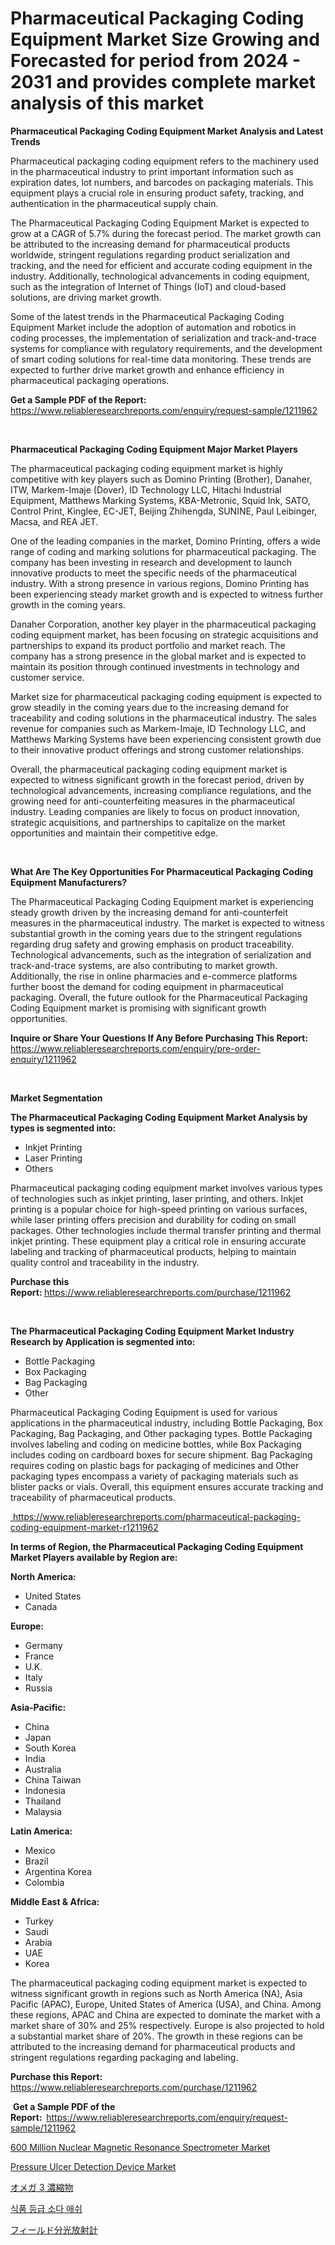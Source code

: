 <p><h1>Pharmaceutical Packaging Coding Equipment Market Size Growing and Forecasted for period from 2024 - 2031 and provides complete market analysis of this market</h1></p><p><strong>Pharmaceutical Packaging Coding Equipment Market Analysis and Latest Trends</strong></p>
<p><p>Pharmaceutical packaging coding equipment refers to the machinery used in the pharmaceutical industry to print important information such as expiration dates, lot numbers, and barcodes on packaging materials. This equipment plays a crucial role in ensuring product safety, tracking, and authentication in the pharmaceutical supply chain.</p><p>The Pharmaceutical Packaging Coding Equipment Market is expected to grow at a CAGR of 5.7% during the forecast period. The market growth can be attributed to the increasing demand for pharmaceutical products worldwide, stringent regulations regarding product serialization and tracking, and the need for efficient and accurate coding equipment in the industry. Additionally, technological advancements in coding equipment, such as the integration of Internet of Things (IoT) and cloud-based solutions, are driving market growth.</p><p>Some of the latest trends in the Pharmaceutical Packaging Coding Equipment Market include the adoption of automation and robotics in coding processes, the implementation of serialization and track-and-trace systems for compliance with regulatory requirements, and the development of smart coding solutions for real-time data monitoring. These trends are expected to further drive market growth and enhance efficiency in pharmaceutical packaging operations.</p></p>
<p><strong>Get a Sample PDF of the Report:&nbsp;</strong> <a href="https://www.reliableresearchreports.com/enquiry/request-sample/1211962">https://www.reliableresearchreports.com/enquiry/request-sample/1211962</a></p>
<p>&nbsp;</p>
<p><strong>Pharmaceutical Packaging Coding Equipment Major Market Players</strong></p>
<p><p>The pharmaceutical packaging coding equipment market is highly competitive with key players such as Domino Printing (Brother), Danaher, ITW, Markem-Imaje (Dover), ID Technology LLC, Hitachi Industrial Equipment, Matthews Marking Systems, KBA-Metronic, Squid Ink, SATO, Control Print, Kinglee, EC-JET, Beijing Zhihengda, SUNINE, Paul Leibinger, Macsa, and REA JET.</p><p>One of the leading companies in the market, Domino Printing, offers a wide range of coding and marking solutions for pharmaceutical packaging. The company has been investing in research and development to launch innovative products to meet the specific needs of the pharmaceutical industry. With a strong presence in various regions, Domino Printing has been experiencing steady market growth and is expected to witness further growth in the coming years.</p><p>Danaher Corporation, another key player in the pharmaceutical packaging coding equipment market, has been focusing on strategic acquisitions and partnerships to expand its product portfolio and market reach. The company has a strong presence in the global market and is expected to maintain its position through continued investments in technology and customer service.</p><p>Market size for pharmaceutical packaging coding equipment is expected to grow steadily in the coming years due to the increasing demand for traceability and coding solutions in the pharmaceutical industry. The sales revenue for companies such as Markem-Imaje, ID Technology LLC, and Matthews Marking Systems have been experiencing consistent growth due to their innovative product offerings and strong customer relationships.</p><p>Overall, the pharmaceutical packaging coding equipment market is expected to witness significant growth in the forecast period, driven by technological advancements, increasing compliance regulations, and the growing need for anti-counterfeiting measures in the pharmaceutical industry. Leading companies are likely to focus on product innovation, strategic acquisitions, and partnerships to capitalize on the market opportunities and maintain their competitive edge.</p></p>
<p>&nbsp;</p>
<p><strong>What Are The Key Opportunities For Pharmaceutical Packaging Coding Equipment Manufacturers?</strong></p>
<p><p>The Pharmaceutical Packaging Coding Equipment market is experiencing steady growth driven by the increasing demand for anti-counterfeit measures in the pharmaceutical industry. The market is expected to witness substantial growth in the coming years due to the stringent regulations regarding drug safety and growing emphasis on product traceability. Technological advancements, such as the integration of serialization and track-and-trace systems, are also contributing to market growth. Additionally, the rise in online pharmacies and e-commerce platforms further boost the demand for coding equipment in pharmaceutical packaging. Overall, the future outlook for the Pharmaceutical Packaging Coding Equipment market is promising with significant growth opportunities.</p></p>
<p><strong>Inquire or Share Your Questions If Any Before Purchasing This Report:</strong> <a href="https://www.reliableresearchreports.com/enquiry/pre-order-enquiry/1211962">https://www.reliableresearchreports.com/enquiry/pre-order-enquiry/1211962</a></p>
<p>&nbsp;</p>
<p><strong>Market Segmentation</strong></p>
<p><strong>The Pharmaceutical Packaging Coding Equipment Market Analysis by types is segmented into:</strong></p>
<p><ul><li>Inkjet Printing</li><li>Laser Printing</li><li>Others</li></ul></p>
<p><p>Pharmaceutical packaging coding equipment market involves various types of technologies such as inkjet printing, laser printing, and others. Inkjet printing is a popular choice for high-speed printing on various surfaces, while laser printing offers precision and durability for coding on small packages. Other technologies include thermal transfer printing and thermal inkjet printing. These equipment play a critical role in ensuring accurate labeling and tracking of pharmaceutical products, helping to maintain quality control and traceability in the industry.</p></p>
<p><strong>Purchase this Report:&nbsp;</strong><a href="https://www.reliableresearchreports.com/purchase/1211962">https://www.reliableresearchreports.com/purchase/1211962</a></p>
<p>&nbsp;</p>
<p><strong>The Pharmaceutical Packaging Coding Equipment Market Industry Research by Application is segmented into:</strong></p>
<p><ul><li>Bottle Packaging</li><li>Box Packaging</li><li>Bag Packaging</li><li>Other</li></ul></p>
<p><p>Pharmaceutical Packaging Coding Equipment is used for various applications in the pharmaceutical industry, including Bottle Packaging, Box Packaging, Bag Packaging, and Other packaging types. Bottle Packaging involves labeling and coding on medicine bottles, while Box Packaging includes coding on cardboard boxes for secure shipment. Bag Packaging requires coding on plastic bags for packaging of medicines and Other packaging types encompass a variety of packaging materials such as blister packs or vials. Overall, this equipment ensures accurate tracking and traceability of pharmaceutical products.</p></p>
<p><a href="https://www.reliableresearchreports.com/pharmaceutical-packaging-coding-equipment-market-r1211962">&nbsp;https://www.reliableresearchreports.com/pharmaceutical-packaging-coding-equipment-market-r1211962</a></p>
<p><strong>In terms of Region, the Pharmaceutical Packaging Coding Equipment Market Players available by Region are:</strong></p>
<p>
    <p> <strong> North America: </strong>
        <ul>
            <li>United States</li>
            <li>Canada</li>
        </ul>
        </p> 
    <p> <strong> Europe: </strong>
        <ul>
            <li>Germany</li>
            <li>France</li>
            <li>U.K.</li>
            <li>Italy</li>
            <li>Russia</li>
        </ul>
        </p> 
    <p> <strong> Asia-Pacific: </strong>
        <ul>
            <li>China</li>
            <li>Japan</li>
            <li>South Korea</li>
            <li>India</li>
            <li>Australia</li>
            <li>China Taiwan</li>
            <li>Indonesia</li>
            <li>Thailand</li>
            <li>Malaysia</li>
        </ul>
        </p> 
    <p> <strong> Latin America: </strong>
        <ul>
            <li>Mexico</li>
            <li>Brazil</li>
            <li>Argentina Korea</li>
            <li>Colombia</li>
        </ul>
        </p> 
    <p> <strong> Middle East & Africa: </strong>
        <ul>
            <li>Turkey</li>
            <li>Saudi</li>
            <li>Arabia</li>
            <li>UAE</li>
            <li>Korea</li>
        </ul>
    </p>
    </p>
<p><p>The pharmaceutical packaging coding equipment market is expected to witness significant growth in regions such as North America (NA), Asia Pacific (APAC), Europe, United States of America (USA), and China. Among these regions, APAC and China are expected to dominate the market with a market share of 30% and 25% respectively. Europe is also projected to hold a substantial market share of 20%. The growth in these regions can be attributed to the increasing demand for pharmaceutical products and stringent regulations regarding packaging and labeling.</p></p>
<p><strong>Purchase this Report: </strong><a href="https://www.reliableresearchreports.com/purchase/1211962">https://www.reliableresearchreports.com/purchase/1211962</a></p>
<p>&nbsp;<strong>Get a Sample PDF of the Report:&nbsp;&nbsp;</strong><a href="https://www.reliableresearchreports.com/enquiry/request-sample/1211962">https://www.reliableresearchreports.com/enquiry/request-sample/1211962</a></p>
<p><strong></strong></p>
<p><p><a href="https://github.com/AndreanneHane2023/Market-Research-Report-List-1/blob/main/600-million-nuclear-magnetic-resonance-spectrometer-market.md">600 Million Nuclear Magnetic Resonance Spectrometer Market</a></p><p><a href="https://github.com/RyleeBauch2023/Market-Research-Report-List-1/blob/main/pressure-ulcer-detection-device-market.md">Pressure Ulcer Detection Device Market</a></p><p><a href="https://github.com/LuzHills1972/Market-Research-Report-List-1/blob/main/2299540101795.md">オメガ 3 濃縮物</a></p><p><a href="https://github.com/FelipeGrrady654556/Market-Research-Report-List-2/blob/main/214017195347.md">식품 등급 소다 애쉬</a></p><p><a href="https://github.com/oafhukehf4709715/Market-Research-Report-List-2/blob/main/6032208101799.md">フィールド分光放射計</a></p></p>